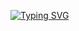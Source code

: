 [![Typing SVG](https://readme-typing-svg.herokuapp.com?font=Work+Sans&size=25&color=F01789&lines=%3C+Olá,+eu+sou+Amanda+%F0%9F%91%8B+%2F%3E+)](https://git.io/typing-svg)
